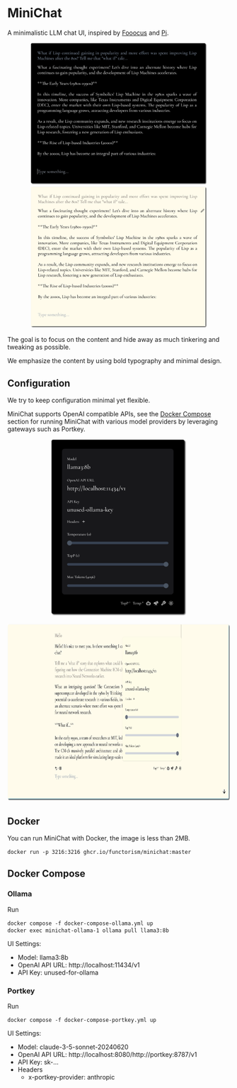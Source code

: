 # MiniChat

A minimalistic LLM chat UI, inspired by [Fooocus](https://github.com/lllyasviel/Fooocus) and [Pi](https://pi.ai/).

<p align="center">
    <img src="./screenshots/dark-chat.png" width="400" />
    <img src="./screenshots/light-chat.png" width="400" />
</p>

The goal is to focus on the content and hide away as much tinkering and tweaking as possible.

We emphasize the content by using bold typography and minimal design.

## Configuration

We try to keep configuration minimal yet flexible.

MiniChat supports OpenAI compatible APIs, see the [Docker Compose](#docker-compose) section for running MiniChat
with various model providers by leveraging gateways such as Portkey.

<p align="center">
    <img src="./screenshots/dark-options-panel.png" height="400" />
</p>

<p align="center">
    <img src="./screenshots/light-full.png" height="400" />
</p>

## Docker

You can run MiniChat with Docker, the image is less than 2MB.

```
docker run -p 3216:3216 ghcr.io/functorism/minichat:master
```

## Docker Compose

### Ollama

Run

```
docker compose -f docker-compose-ollama.yml up
docker exec minichat-ollama-1 ollama pull llama3:8b
```

UI Settings:

- Model: llama3:8b
- OpenAI API URL: http://localhost:11434/v1
- API Key: unused-for-ollama

### Portkey

Run

```
docker compose -f docker-compose-portkey.yml up
```

UI Settings:

- Model: claude-3-5-sonnet-20240620
- OpenAI API URL: http://localhost:8080/http://portkey:8787/v1
- API Key: sk-...
- Headers
  - x-portkey-provider: anthropic
